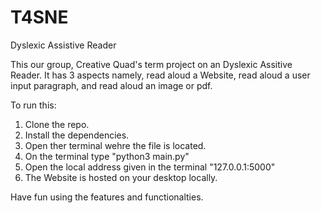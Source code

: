 # T4SNE
Dyslexic Assistive Reader


This our group, Creative Quad's term project on an Dyslexic Assitive Reader. It has 3 aspects namely, read aloud a Website, read aloud a user input paragraph, and read aloud an image or pdf. 

To run this: 
1. Clone the repo. 
2. Install the dependencies.
3. Open ther terminal wehre the file is located.
4. On the terminal type "python3 main.py"
5. Open the local address given in the terminal "127.0.0.1:5000"
6. The Website is hosted on your desktop locally. 

Have fun using the features and functionalties. 
